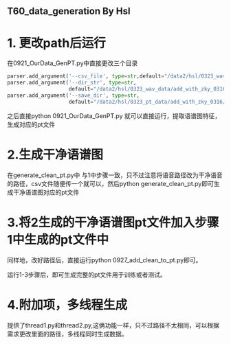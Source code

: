 ## **T60_data_generation By Hsl**

# 1. 更改path后运行
在0921_OurData_GenPT.py中直接更改三个目录
```python
parser.add_argument('--csv_file', type=str,default="/data2/hsl/0323_wav_data/add_with_zky_0316/Speech/Cas-zhongguancun/20230321T150605_test_gen_corpus_dataset_results.csv")
parser.add_argument('--dir_str', type=str,
                    default="/data2/hsl/0323_wav_data/add_with_zky_0316/Speech/Cas-zhongguancun/")
parser.add_argument('--save_dir', type=str,
                    default="/data2/hsl/0323_pt_data/add_with_zky_0316/Cas-zhongguancun/")
```
之后直接python 0921_OurData_GenPT.py 就可以直接运行，提取语谱图特征，生成对应的pt文件

# 2.生成干净语谱图
在generate_clean_pt.py中
与1中步骤一致，只不过注意将语音路径改为干净语音的路径，csv文件随便传一个就可以，然后python generate_clean_pt.py即可生成干净语谱图对应的pt文件

# 3.将2生成的干净语谱图pt文件加入步骤1中生成的pt文件中
同样地，改好路径后，直接运行python 0927_add_clean_to_pt.py即可。

运行1-3步骤后，即可生成完整的pt文件用于训练或者测试。

# 4.附加项，多线程生成
提供了thread1.py和thread2.py,这俩功能一样，只不过路径不太相同，可以根据需求更改里面的路径，多线程同时生成数据。
